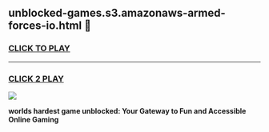 
## unblocked-games.s3.amazonaws-armed-forces-io.html 👋
<h3>
<a href="https://premium.freeplayer.one?title=unblocked-games.s3.amazonaws-armed-forces-io.html&ref=14F">CLICK TO PLAY</a></h3>
<hr>

<h3>
<a href="https://premium.freeplayer.one?title=unblocked-games.s3.amazonaws-armed-forces-io.html&ref=14F">CLICK 2 PLAY</a>
  
</h3>

<a href="https://premium.freeplayer.one?title=unblocked-games.s3.amazonaws-armed-forces-io.html&ref=12F/"><img src="https://clearcache.store/games.png"></a>


**worlds hardest game unblocked: Your Gateway to Fun and Accessible Online Gaming**
